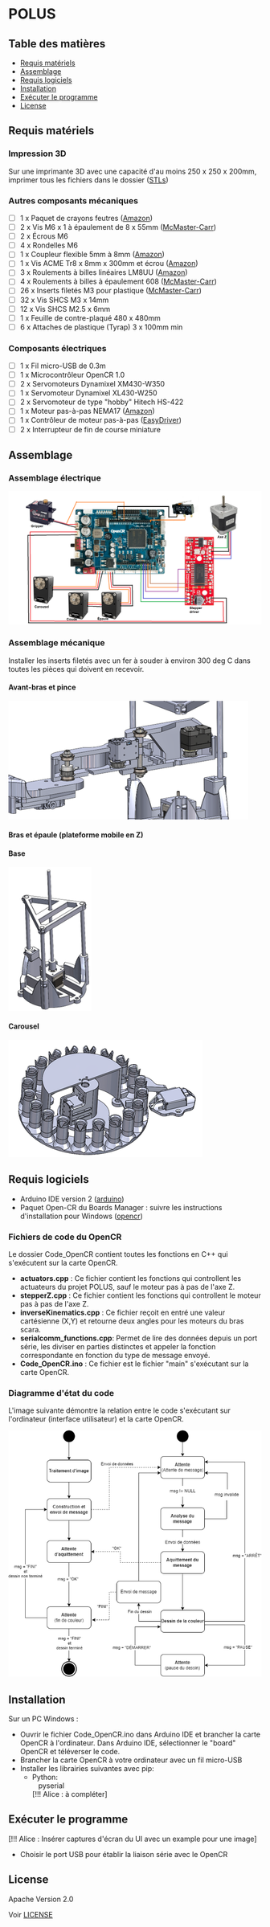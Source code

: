 # POLUS

## Table des matières
* [Requis matériels](#requis-matériels)
* [Assemblage](#assemblage)
* [Requis logiciels](#requis-logiciels)
* [Installation](#installation)
* [Exécuter le programme](#exécuter-le-programme)
* [License](#license)

## Requis matériels
### Impression 3D
Sur une imprimante 3D avec une capacité d'au moins 250 x 250 x 200mm, imprimer tous les fichiers dans le dossier ([STLs](https://github.com/alicegarceau/POLUS/tree/main/V1_STLs))

### Autres composants mécaniques
- [ ] 1 x Paquet de crayons feutres ([Amazon](https://www.amazon.ca/-/fr/dp/B01LXRJKVY?psc=1&))
- [ ] 2 x Vis M6 x 1 à épaulement de 8 x 55mm ([McMaster-Carr](https://www.mcmaster.com/92981A210/))
- [ ] 2 x Écrous M6
- [ ] 4 x Rondelles M6
- [ ] 1 x Coupleur flexible 5mm à 8mm ([Amazon](https://www.amazon.ca/AFUNTA-Flexible-Couplings-Compatible-Machines/dp/B07JL1QYLS/))
- [ ] 1 x Vis ACME Tr8 x 8mm x 300mm et écrou ([Amazon](https://www.amazon.ca/dp/B08JQ4H6M9?_encoding=UTF8&psc=1&))
- [ ] 3 x Roulements à billes linéaires LM8UU ([Amazon](https://www.amazon.ca/uxcell%C2%AE-Bushing-Linear-Motion-Double/dp/B00X9H22SO/))
- [ ] 4 x Roulements à billes à épaulement 608 ([McMaster-Carr](https://www.mcmaster.com/57155K513/))
- [ ] 26 x Inserts filetés M3 pour plastique ([McMaster-Carr](https://www.mcmaster.com/94180A333/))
- [ ] 32 x Vis SHCS M3 x 14mm
- [ ] 12 x Vis SHCS M2.5 x 6mm
- [ ] 1 x Feuille de contre-plaqué 480 x 480mm
- [ ] 6 x Attaches de plastique (Tyrap) 3 x 100mm min

### Composants électriques
- [ ] 1 x Fil micro-USB de 0.3m
- [ ] 1 x Microcontrôleur OpenCR 1.0 
- [ ] 2 x Servomoteurs Dynamixel XM430-W350
- [ ] 1 x Servomoteur Dynamixel XL430-W250
- [ ] 2 x Servomoteur de type "hobby" Hitech HS-422
- [ ] 1 x Moteur pas-à-pas NEMA17 ([Amazon](https://www.amazon.ca/dp/B06ZYQNBFR?))
- [ ] 1 x Contrôleur de moteur pas-à-pas ([EasyDriver](https://www.sparkfun.com/products/12779))
- [ ] 2 x Interrupteur de fin de course miniature

## Assemblage
### Assemblage électrique
![image](SchemaElectrique.png "Image")

### Assemblage mécanique

Installer les inserts filetés avec un fer à souder à environ 300 deg C dans toutes les pièces qui doivent en recevoir.

#### Avant-bras et pince

![image](Arm.png "Image")

#### Bras et épaule (plateforme mobile en Z)

#### Base
![image](Base.png "Image")

#### Carousel
![image](Carrousel.png "Image")

## Requis logiciels
* Arduino IDE version 2 ([arduino](https://www.arduino.cc/en/software))
* Paquet Open-CR du Boards Manager : suivre les instructions d'installation pour Windows ([opencr](https://emanual.robotis.com/docs/en/parts/controller/opencr10/#install-on-windows))

### Fichiers de code du OpenCR
Le dossier Code_OpenCR contient toutes les fonctions en C++ qui s'exécutent sur la carte OpenCR.
- __actuators.cpp__ : Ce fichier contient les fonctions qui controllent les actuateurs du projet POLUS, sauf le moteur pas à pas de l'axe Z.
- __stepperZ.cpp__ : Ce fichier contient les fonctions qui controllent le moteur pas à pas de l'axe Z. 
- __inverseKinematics.cpp__ : Ce fichier reçoit en entré une valeur cartésienne (X,Y) et retourne deux angles pour les moteurs du bras scara.
- __serialcomm_functions.cpp__: Permet de lire des données depuis un port série, les diviser en parties distinctes et appeler la fonction correspondante en fonction du type de message envoyé.
- __Code_OpenCR.ino__ : Ce fichier est le fichier "main" s'exécutant sur la carte OpenCR.

### Diagramme d'état du code

L'image suivante démontre la relation entre le code s'exécutant sur l'ordinateur (interface utilisateur) et la carte OpenCR.

![image](Diagramme_etats_code.png "Image")

## Installation

Sur un PC Windows :
* Ouvrir le fichier Code_OpenCR.ino dans Arduino IDE et brancher la carte OpenCR à l'ordinateur. Dans Arduino IDE, sélectionner le "board" OpenCR et téléverser le code.
* Brancher la carte OpenCR à votre ordinateur avec un fil micro-USB
* Installer les librairies suivantes avec pip:
  * Python:  
    pyserial  
    [!!! Alice : à compléter]


## Exécuter le programme
[!!! Alice : Insérer captures d'écran du UI avec un example pour une image]

- Choisir le port USB pour établir la liaison série avec le OpenCR

## License
Apache Version 2.0

Voir [LICENSE](LICENSE)
